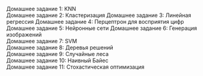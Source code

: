 Домашнее задание 1: KNN				
Домашнее задание 2: Кластеризация
Домашнее задание 3: Линейная регрессия
Домашнее задание 4: Перцептрон для восприятия цифр
Домашнее задание 5: Нейронные сети
Домашнее задание 6: Генерация изображений				
Домашнее задание 7: SVM				
Домашнее задание 8: Деревья решений						
Домашнее задание 9: Случайные леса						
Домашнее задание 10: Наивный Байес				
Домашнее задание 11: Стохастическая оптимизация
